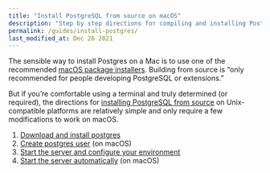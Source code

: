 ```yaml
---
title: "Install PostgreSQL from source on macOS"
description: "Step by step directions for compiling and installing PostgreSQL from source on macOS."
permalink: /guides/install-postgres/
last_modified_at: Dec 26 2021
---
```


The sensible way to install Postgres on a Mac is to use one of the recommended [macOS package installers](https://www.postgresql.org/download/macosx).
Building from source is “only recommended for people developing PostgreSQL or extensions.” 

But if you’re comfortable using a terminal and truly determined (or required), the directions for [installing PostgreSQL from source](https://www.postgresql.org/docs/current/installation.html) on Unix-compatible platforms are relatively simple and only require a few modifications to work on macOS.

1. [Download and install postgres](./install/)
2. [Create postgres user](/create-postgres-user/) (on macOS)
3. [Start the server and configure your environment](/post-install/) 
4. [Start the server automatically](/launchctl/) (on macOS)


